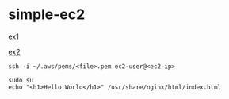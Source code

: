 # simple-ec2

[ex1](https://dev.to/emmanuelnk/part-3-simple-ec2-instance-awesome-aws-cdk-37ia)

[ex2](https://bobbyhadz.com/blog/aws-cdk-ec2-instance-example)


```
ssh -i ~/.aws/pems/<file>.pem ec2-user@<ec2-ip>

sudo su
echo "<h1>Hello World</h1>" /usr/share/nginx/html/index.html
```
